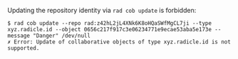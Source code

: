 Updating the repository identity via `rad cob update` is forbidden:

``` (fail)
$ rad cob update --repo rad:z42hL2jL4XNk6K8oHQaSWfMgCL7ji --type xyz.radicle.id --object 0656c217f917c3e06234771e9ecae53aba5e173e --message "Danger" /dev/null
✗ Error: Update of collaborative objects of type xyz.radicle.id is not supported.
```